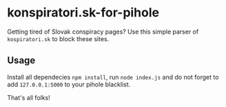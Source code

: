 # konspiratori.sk-for-pihole

Getting tired of Slovak conspiracy pages? Use this simple parser of `kospiratori.sk` to block these sites.

## Usage

Install all dependecies `npm install`, run `node index.js` and do not forget to add `127.0.0.1:5000` to your pihole blacklist.

That's all folks!
